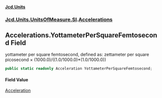 #### [Jcd.Units](index.md 'index')
### [Jcd.Units.UnitsOfMeasure.SI](Jcd.Units.UnitsOfMeasure.SI.md 'Jcd.Units.UnitsOfMeasure.SI').[Accelerations](Accelerations.md 'Jcd.Units.UnitsOfMeasure.SI.Accelerations')

## Accelerations.YottameterPerSquareFemtosecond Field

yottameter per square femtosecond, defined as: zettameter per square picosecond × (1000.0)/((1.0/1000.0)*(1.0/1000.0))

```csharp
public static readonly Acceleration YottameterPerSquareFemtosecond;
```

#### Field Value
[Acceleration](Acceleration.md 'Jcd.Units.UnitTypes.Acceleration')